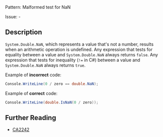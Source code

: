Pattern: Malformed test for NaN

Issue: -

## Description

`System.Double.NaN`, which represents a value that's not a number, results when an arithmetic operation is undefined. Any expression that tests for equality between a value and `System.Double.NaN` always returns `false`. Any expression that tests for inequality (`!=` in C#) between a value and `System.Double.NaN` always returns `true`.

Example of **incorrect** code:

```cs
Console.WriteLine(0 / zero == double.NaN);
```

Example of **correct** code:

```cs
Console.WriteLine(double.IsNaN(0 / zero));
```

## Further Reading

* [CA2242](https://learn.microsoft.com/en-us/dotnet/fundamentals/code-analysis/quality-rules/ca2242)

